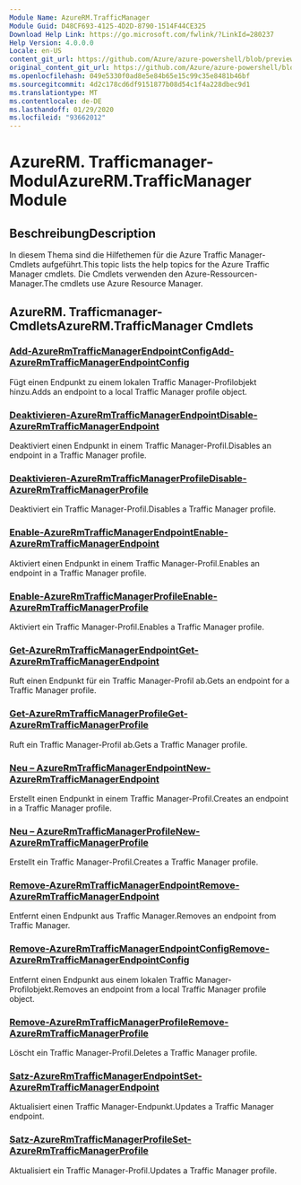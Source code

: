 ```yaml
---
Module Name: AzureRM.TrafficManager
Module Guid: D48CF693-4125-4D2D-8790-1514F44CE325
Download Help Link: https://go.microsoft.com/fwlink/?LinkId=280237
Help Version: 4.0.0.0
Locale: en-US
content_git_url: https://github.com/Azure/azure-powershell/blob/preview/src/ResourceManager/TrafficManager/Commands.TrafficManager2/help/AzureRM.TrafficManager.md
original_content_git_url: https://github.com/Azure/azure-powershell/blob/preview/src/ResourceManager/TrafficManager/Commands.TrafficManager2/help/AzureRM.TrafficManager.md
ms.openlocfilehash: 049e5330f0ad8e5e84b65e15c99c35e8481b46bf
ms.sourcegitcommit: 4d2c178cd6df9151877b08d54c1f4a228dbec9d1
ms.translationtype: MT
ms.contentlocale: de-DE
ms.lasthandoff: 01/29/2020
ms.locfileid: "93662012"
---
```

# <span data-ttu-id="9476b-101">AzureRM. Trafficmanager-Modul</span><span class="sxs-lookup"><span data-stu-id="9476b-101">AzureRM.TrafficManager Module</span></span>
## <span data-ttu-id="9476b-102">Beschreibung</span><span class="sxs-lookup"><span data-stu-id="9476b-102">Description</span></span>
<span data-ttu-id="9476b-103">In diesem Thema sind die Hilfethemen für die Azure Traffic Manager-Cmdlets aufgeführt.</span><span class="sxs-lookup"><span data-stu-id="9476b-103">This topic lists the help topics for the Azure Traffic Manager cmdlets.</span></span> <span data-ttu-id="9476b-104">Die Cmdlets verwenden den Azure-Ressourcen-Manager.</span><span class="sxs-lookup"><span data-stu-id="9476b-104">The cmdlets use Azure Resource Manager.</span></span>

## <span data-ttu-id="9476b-105">AzureRM. Trafficmanager-Cmdlets</span><span class="sxs-lookup"><span data-stu-id="9476b-105">AzureRM.TrafficManager Cmdlets</span></span>
### [<span data-ttu-id="9476b-106">Add-AzureRmTrafficManagerEndpointConfig</span><span class="sxs-lookup"><span data-stu-id="9476b-106">Add-AzureRmTrafficManagerEndpointConfig</span></span>](Add-AzureRmTrafficManagerEndpointConfig.md)
<span data-ttu-id="9476b-107">Fügt einen Endpunkt zu einem lokalen Traffic Manager-Profilobjekt hinzu.</span><span class="sxs-lookup"><span data-stu-id="9476b-107">Adds an endpoint to a local Traffic Manager profile object.</span></span>

### [<span data-ttu-id="9476b-108">Deaktivieren-AzureRmTrafficManagerEndpoint</span><span class="sxs-lookup"><span data-stu-id="9476b-108">Disable-AzureRmTrafficManagerEndpoint</span></span>](Disable-AzureRmTrafficManagerEndpoint.md)
<span data-ttu-id="9476b-109">Deaktiviert einen Endpunkt in einem Traffic Manager-Profil.</span><span class="sxs-lookup"><span data-stu-id="9476b-109">Disables an endpoint in a Traffic Manager profile.</span></span>

### [<span data-ttu-id="9476b-110">Deaktivieren-AzureRmTrafficManagerProfile</span><span class="sxs-lookup"><span data-stu-id="9476b-110">Disable-AzureRmTrafficManagerProfile</span></span>](Disable-AzureRmTrafficManagerProfile.md)
<span data-ttu-id="9476b-111">Deaktiviert ein Traffic Manager-Profil.</span><span class="sxs-lookup"><span data-stu-id="9476b-111">Disables a Traffic Manager profile.</span></span>

### [<span data-ttu-id="9476b-112">Enable-AzureRmTrafficManagerEndpoint</span><span class="sxs-lookup"><span data-stu-id="9476b-112">Enable-AzureRmTrafficManagerEndpoint</span></span>](Enable-AzureRmTrafficManagerEndpoint.md)
<span data-ttu-id="9476b-113">Aktiviert einen Endpunkt in einem Traffic Manager-Profil.</span><span class="sxs-lookup"><span data-stu-id="9476b-113">Enables an endpoint in a Traffic Manager profile.</span></span>

### [<span data-ttu-id="9476b-114">Enable-AzureRmTrafficManagerProfile</span><span class="sxs-lookup"><span data-stu-id="9476b-114">Enable-AzureRmTrafficManagerProfile</span></span>](Enable-AzureRmTrafficManagerProfile.md)
<span data-ttu-id="9476b-115">Aktiviert ein Traffic Manager-Profil.</span><span class="sxs-lookup"><span data-stu-id="9476b-115">Enables a Traffic Manager profile.</span></span>

### [<span data-ttu-id="9476b-116">Get-AzureRmTrafficManagerEndpoint</span><span class="sxs-lookup"><span data-stu-id="9476b-116">Get-AzureRmTrafficManagerEndpoint</span></span>](Get-AzureRmTrafficManagerEndpoint.md)
<span data-ttu-id="9476b-117">Ruft einen Endpunkt für ein Traffic Manager-Profil ab.</span><span class="sxs-lookup"><span data-stu-id="9476b-117">Gets an endpoint for a Traffic Manager profile.</span></span>

### [<span data-ttu-id="9476b-118">Get-AzureRmTrafficManagerProfile</span><span class="sxs-lookup"><span data-stu-id="9476b-118">Get-AzureRmTrafficManagerProfile</span></span>](Get-AzureRmTrafficManagerProfile.md)
<span data-ttu-id="9476b-119">Ruft ein Traffic Manager-Profil ab.</span><span class="sxs-lookup"><span data-stu-id="9476b-119">Gets a Traffic Manager profile.</span></span>

### [<span data-ttu-id="9476b-120">Neu – AzureRmTrafficManagerEndpoint</span><span class="sxs-lookup"><span data-stu-id="9476b-120">New-AzureRmTrafficManagerEndpoint</span></span>](New-AzureRmTrafficManagerEndpoint.md)
<span data-ttu-id="9476b-121">Erstellt einen Endpunkt in einem Traffic Manager-Profil.</span><span class="sxs-lookup"><span data-stu-id="9476b-121">Creates an endpoint in a Traffic Manager profile.</span></span>

### [<span data-ttu-id="9476b-122">Neu – AzureRmTrafficManagerProfile</span><span class="sxs-lookup"><span data-stu-id="9476b-122">New-AzureRmTrafficManagerProfile</span></span>](New-AzureRmTrafficManagerProfile.md)
<span data-ttu-id="9476b-123">Erstellt ein Traffic Manager-Profil.</span><span class="sxs-lookup"><span data-stu-id="9476b-123">Creates a Traffic Manager profile.</span></span>

### [<span data-ttu-id="9476b-124">Remove-AzureRmTrafficManagerEndpoint</span><span class="sxs-lookup"><span data-stu-id="9476b-124">Remove-AzureRmTrafficManagerEndpoint</span></span>](Remove-AzureRmTrafficManagerEndpoint.md)
<span data-ttu-id="9476b-125">Entfernt einen Endpunkt aus Traffic Manager.</span><span class="sxs-lookup"><span data-stu-id="9476b-125">Removes an endpoint from Traffic Manager.</span></span>

### [<span data-ttu-id="9476b-126">Remove-AzureRmTrafficManagerEndpointConfig</span><span class="sxs-lookup"><span data-stu-id="9476b-126">Remove-AzureRmTrafficManagerEndpointConfig</span></span>](Remove-AzureRmTrafficManagerEndpointConfig.md)
<span data-ttu-id="9476b-127">Entfernt einen Endpunkt aus einem lokalen Traffic Manager-Profilobjekt.</span><span class="sxs-lookup"><span data-stu-id="9476b-127">Removes an endpoint from a local Traffic Manager profile object.</span></span>

### [<span data-ttu-id="9476b-128">Remove-AzureRmTrafficManagerProfile</span><span class="sxs-lookup"><span data-stu-id="9476b-128">Remove-AzureRmTrafficManagerProfile</span></span>](Remove-AzureRmTrafficManagerProfile.md)
<span data-ttu-id="9476b-129">Löscht ein Traffic Manager-Profil.</span><span class="sxs-lookup"><span data-stu-id="9476b-129">Deletes a Traffic Manager profile.</span></span>

### [<span data-ttu-id="9476b-130">Satz-AzureRmTrafficManagerEndpoint</span><span class="sxs-lookup"><span data-stu-id="9476b-130">Set-AzureRmTrafficManagerEndpoint</span></span>](Set-AzureRmTrafficManagerEndpoint.md)
<span data-ttu-id="9476b-131">Aktualisiert einen Traffic Manager-Endpunkt.</span><span class="sxs-lookup"><span data-stu-id="9476b-131">Updates a Traffic Manager endpoint.</span></span>

### [<span data-ttu-id="9476b-132">Satz-AzureRmTrafficManagerProfile</span><span class="sxs-lookup"><span data-stu-id="9476b-132">Set-AzureRmTrafficManagerProfile</span></span>](Set-AzureRmTrafficManagerProfile.md)
<span data-ttu-id="9476b-133">Aktualisiert ein Traffic Manager-Profil.</span><span class="sxs-lookup"><span data-stu-id="9476b-133">Updates a Traffic Manager profile.</span></span>

